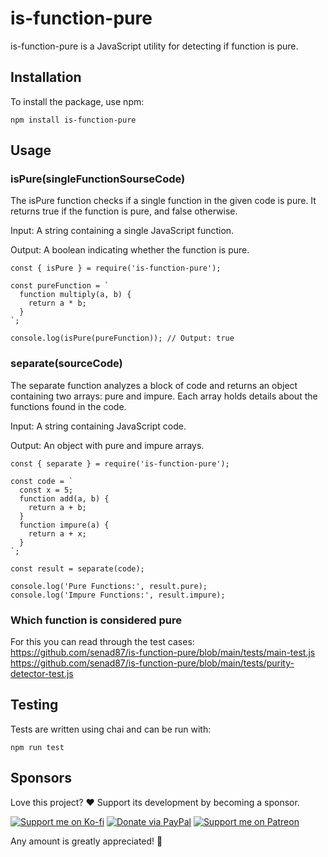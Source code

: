 # is-function-pure

is-function-pure is a JavaScript utility for detecting if function is pure.


## Installation
To install the package, use npm:

```
npm install is-function-pure
```


## Usage

### isPure(singleFunctionSourseCode)
The isPure function checks if a single function in the given code is pure. It returns true if the function is pure, and false otherwise.

Input: A string containing a single JavaScript function.

Output: A boolean indicating whether the function is pure.


```
const { isPure } = require('is-function-pure');

const pureFunction = `
  function multiply(a, b) {
    return a * b;
  }
`;

console.log(isPure(pureFunction)); // Output: true
```

### separate(sourceCode)
The separate function analyzes a block of code and returns an object containing two arrays: pure and impure. Each array holds details about the functions found in the code.

Input: A string containing JavaScript code.

Output: An object with pure and impure arrays.


```
const { separate } = require('is-function-pure');

const code = `
  const x = 5;
  function add(a, b) {
    return a + b;
  }
  function impure(a) {
    return a + x;
  }
`;

const result = separate(code);

console.log('Pure Functions:', result.pure);
console.log('Impure Functions:', result.impure);
```

### Which function is considered pure
For this you can read through the test cases:
https://github.com/senad87/is-function-pure/blob/main/tests/main-test.js
https://github.com/senad87/is-function-pure/blob/main/tests/purity-detector-test.js

## Testing
Tests are written using chai and can be run with:


```
npm run test
```


## Sponsors

Love this project? ❤️ 
Support its development by becoming a sponsor.

[![Support me on Ko-fi](https://img.shields.io/badge/Ko--fi-Buy%20Me%20a%20Coffee-FF5E5B?style=for-the-badge&logo=ko-fi&logoColor=white)](https://ko-fi.com/senad87)
[![Donate via PayPal](https://img.shields.io/badge/PayPal-Donate-blue?style=for-the-badge&logo=paypal&logoColor=white)](https://www.paypal.com/paypalme/senadmehic87)
[![Support me on Patreon](https://img.shields.io/badge/Patreon-Support%20Me-F96854?style=for-the-badge&logo=patreon&logoColor=white)](https://www.patreon.com/senad87)

Any amount is greatly appreciated! 🌟

